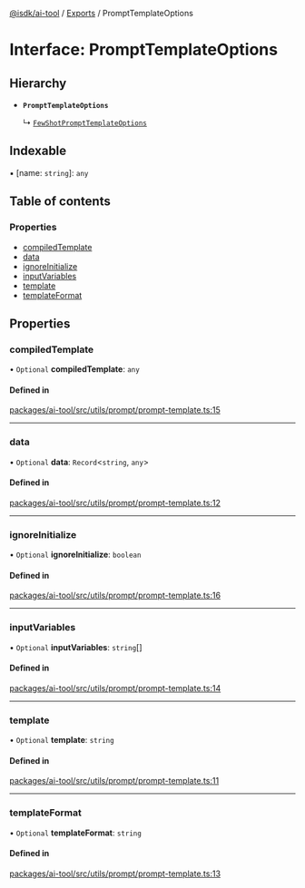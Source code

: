 [@isdk/ai-tool](../README.md) / [Exports](../modules.md) / PromptTemplateOptions

# Interface: PromptTemplateOptions

## Hierarchy

- **`PromptTemplateOptions`**

  ↳ [`FewShotPromptTemplateOptions`](FewShotPromptTemplateOptions.md)

## Indexable

▪ [name: `string`]: `any`

## Table of contents

### Properties

- [compiledTemplate](PromptTemplateOptions.md#compiledtemplate)
- [data](PromptTemplateOptions.md#data)
- [ignoreInitialize](PromptTemplateOptions.md#ignoreinitialize)
- [inputVariables](PromptTemplateOptions.md#inputvariables)
- [template](PromptTemplateOptions.md#template)
- [templateFormat](PromptTemplateOptions.md#templateformat)

## Properties

### compiledTemplate

• `Optional` **compiledTemplate**: `any`

#### Defined in

[packages/ai-tool/src/utils/prompt/prompt-template.ts:15](https://github.com/isdk/ai-tool.js/blob/262bec683a365fd77a8c1ea7cbf9a636e19c4ce2/src/utils/prompt/prompt-template.ts#L15)

___

### data

• `Optional` **data**: `Record`\<`string`, `any`\>

#### Defined in

[packages/ai-tool/src/utils/prompt/prompt-template.ts:12](https://github.com/isdk/ai-tool.js/blob/262bec683a365fd77a8c1ea7cbf9a636e19c4ce2/src/utils/prompt/prompt-template.ts#L12)

___

### ignoreInitialize

• `Optional` **ignoreInitialize**: `boolean`

#### Defined in

[packages/ai-tool/src/utils/prompt/prompt-template.ts:16](https://github.com/isdk/ai-tool.js/blob/262bec683a365fd77a8c1ea7cbf9a636e19c4ce2/src/utils/prompt/prompt-template.ts#L16)

___

### inputVariables

• `Optional` **inputVariables**: `string`[]

#### Defined in

[packages/ai-tool/src/utils/prompt/prompt-template.ts:14](https://github.com/isdk/ai-tool.js/blob/262bec683a365fd77a8c1ea7cbf9a636e19c4ce2/src/utils/prompt/prompt-template.ts#L14)

___

### template

• `Optional` **template**: `string`

#### Defined in

[packages/ai-tool/src/utils/prompt/prompt-template.ts:11](https://github.com/isdk/ai-tool.js/blob/262bec683a365fd77a8c1ea7cbf9a636e19c4ce2/src/utils/prompt/prompt-template.ts#L11)

___

### templateFormat

• `Optional` **templateFormat**: `string`

#### Defined in

[packages/ai-tool/src/utils/prompt/prompt-template.ts:13](https://github.com/isdk/ai-tool.js/blob/262bec683a365fd77a8c1ea7cbf9a636e19c4ce2/src/utils/prompt/prompt-template.ts#L13)
